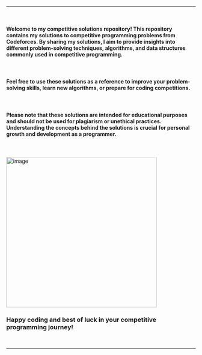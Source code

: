 <br/>

<br/>

---
<br/>

#### Welcome to my competitive solutions repository! This repository contains my solutions to competitive programming problems from  Codeforces. By sharing my solutions, I aim to provide insights into different problem-solving techniques, algorithms, and data structures commonly used in competitive programming.


<br/>


#### Feel free to use these solutions as a reference to improve your problem-solving skills, learn new algorithms, or prepare for coding competitions. 

<br/>

#### Please note that these solutions are intended for educational purposes and should not be used for plagiarism or unethical practices. Understanding the concepts behind the solutions is crucial for personal growth and development as a programmer.

<br/>
<br/>


<img src="./images/image.JPG" width="400" title="image"/>

<br/>

### Happy coding and best of luck in your competitive programming journey!

<br/>

---